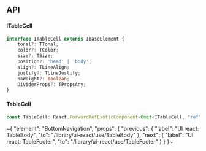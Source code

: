 

## API

#### ITableCell

```ts
interface ITableCell extends IBaseElement {
    tonal?: TTonal;
    color?: TColor;
    size?: TSize;
    position?: 'head' | 'body';
    align?: TLineAlign;
    justify?: TLineJustify;
    noWeight?: boolean;
    DividerProps?: TPropsAny;
}
```

#### TableCell

```ts
const TableCell: React.ForwardRefExoticComponent<Omit<ITableCell, "ref"> & React.RefAttributes<unknown>>;
```


~{
  "element": "BottomNavigation",
  "props": {
    "previous": {
      "label": "UI react: TableBody",
      "to": "/library/ui-react/use/TableBody"
    },
    "next": {
      "label": "UI react: TableFooter",
      "to": "/library/ui-react/use/TableFooter"
    }
  }
}~
